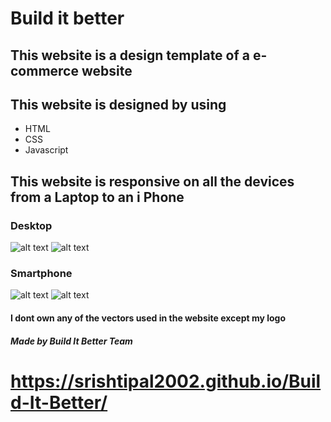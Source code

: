 # Build it better

## This website is a design template of a e-commerce website

## This website is designed by using
- HTML
- CSS
- Javascript

## This website is responsive on all the devices from a Laptop to an i Phone

### Desktop
![alt text]('./images/desktop1.png')
![alt text]('./images/desktop2.png')

### Smartphone
![alt text]('./images/mobile1.png')
![alt text]('./images/mobile2.png')

#### I dont own any of the vectors used in the website except my logo


##### Made by Build It Better Team

# https://srishtipal2002.github.io/Build-It-Better/

